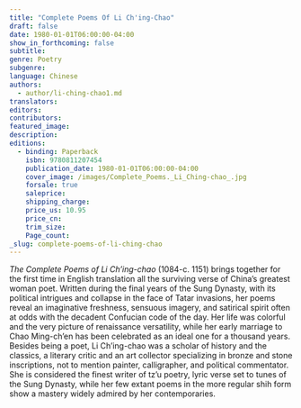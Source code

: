 ```yaml
---
title: "Complete Poems Of Li Ch'ing-Chao"
draft: false
date: 1980-01-01T06:00:00-04:00
show_in_forthcoming: false
subtitle:
genre: Poetry
subgenre:
language: Chinese
authors:
  - author/li-ching-chao1.md
translators:
editors:
contributors:
featured_image:
description:
editions:
  - binding: Paperback
    isbn: 9780811207454
    publication_date: 1980-01-01T06:00:00-04:00
    cover_image: /images/Complete_Poems._Li_Ching-chao_.jpg
    forsale: true
    saleprice:
    shipping_charge:
    price_us: 10.95
    price_cn:
    trim_size:
    Page_count:
_slug: complete-poems-of-li-ching-chao
---
```


_The Complete Poems of Li Ch’ing-chao_ (1084-c. 1151) brings together for the first time in English translation all the surviving verse of China’s greatest woman poet. Written during the final years of the Sung Dynasty, with its political intrigues and collapse in the face of Tatar invasions, her poems reveal an imaginative freshness, sensuous imagery, and satirical spirit often at odds with the decadent Confucian code of the day. Her life was colorful and the very picture of renaissance versatility, while her early marriage to Chao Ming-ch’en has been celebrated as an ideal one for a thousand years. Besides being a poet, Li Ch’ing-chao was a scholar of history and the classics, a literary critic and an art collector specializing in bronze and stone inscriptions, not to mention painter, calligrapher, and political commentator. She is considered the finest writer of tz’u poetry, lyric verse set to tunes of the Sung Dynasty, while her few extant poems in the more regular shih form show a mastery widely admired by her contemporaries.

